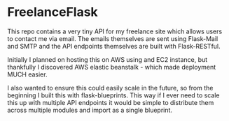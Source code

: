 # FreelanceFlask
This repo contains a very tiny API for my freelance site which allows users to contact me via email. The emails themselves are sent using Flask-Mail and SMTP and the API endpoints themselves are built with Flask-RESTful.

Initially I planned on hosting this on AWS using and EC2 instance, but thankfully I discovered AWS elastic beanstalk - which made deployment MUCH easier.

I also wanted to ensure this could easily scale in the future, so from the beginning I built this with flask-blueprints. This way if I ever need to scale this up with multiple API endpoints it would be simple to distribute them across multiple modules and import as a single blueprint.
